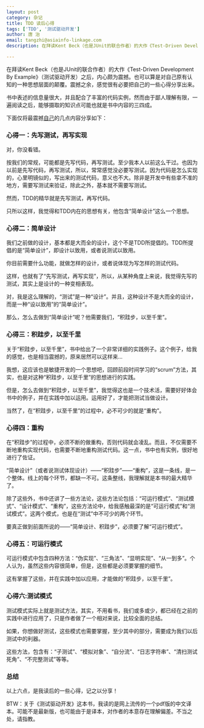 ```yaml
---
layout: post
category: 杂记
title: TDD 读后心得
tags: ['TDD', '测试驱动开发']
author: 唐 治
email: tangzhi@asiainfo-linkage.com
description: 在拜读Kent Beck（也是JUnit的联合作者）的大作《Test-Driven Development By Example》（测试驱动开发）之后，内心颇为震撼。也可以算是对自己原有认知的一种思想层面的颠覆。震撼之余，感觉很有必要把自己的一些心得分享出来

---
```



在拜读Kent Beck（也是JUnit的联合作者）的大作《Test-Driven Development By Example》（测试驱动开发）之后，内心颇为震撼。也可以算是对自己原有认知的一种思想层面的颠覆。震撼之余，感觉很有必要把自己的一些心得分享出来。

书中表述的信息量很大，并且配合了丰富的代码实例，然而由于鄙人理解有限，一遍阅读之后，能够摄取的知识点可能也就是书中内容的三四成。

下面仅将最震撼[自己](http://www.blogways.net)的几点内容分享如下：

### 心得一：先写测试，再写实现


对，你没看错。

按我们的常规，可能都是先写代码，再写测试。至少我本人以前这么干过。也因为以前是先写代码，再写测试，所以，常常感觉没必要写测试。因为代码是怎么实现的，心里明镜似的，写出来的测试代码，意义也不大。除非是开发中有些拿不准的地方，需要写测试来验证，除此之外，基本就不需要写测试。

然而，TDD的精华就是先写测试，再写代码。

只所以这样，我觉得和TDD内在的思想有关，他包含“简单设计”这么一个思想。

### 心得二：简单设计

我们之前做的设计，基本都是大而全的设计，这个不是TDD所提倡的。TDD所提倡的是“简单设计”，即设计以致用，或者说测试以致用。

你目前需要什么功能，就做怎样的设计，或者说体现为写怎样的测试代码。

这样，也就有了“先写测试，再写实现”，所以，从某种角度上来说，我觉得先写的测试，其实上是设计的一种变相表现。

对，我是这么理解的，“测试”是一种“设计”。并且，这种设计不是大而全的设计，而是一种“设以致用”的“简单设计”。

那么，怎么去做到“简单设计”呢？他需要我们，“积跬步，以至千里”。

### 心得三：积跬步，以至千里

关于“积跬步，以至千里”，书中给出了一个非常详细的实践例子。这个例子，给我的感觉，也是相当震撼的，原来居然可以这样来…

我想，这应该也是敏捷开发的一个思想吧，回顾前段时间学习的“scrum”方法，其实，也是对这种“积跬步，以至千里”的思想进行的实践。

但是，怎么去做到“积跬步，以至千里”，我觉得这也是一个技术活，需要好好体会书中的例子，并在实践中加以运用。运用好了，才能把测试当做设计。

当然了，在“积跬步，以至千里”的过程中，必不可少的就是“重构”。

### 心得四：重构

在“积跬步”的过程中，必须不断的做重构，否则代码就会凌乱。而且，不仅需要不断地重构实现代码，也需要不断地重构测试代码。这一点，书中也有实例，很好地进行了佐证。


“简单设计”（或者说测试体现设计）——“积跬步”——“重构”，这是一条线，是一个整体。线上的每个环节，都缺一不可。这条整线，我理解就是本书的最大精华了。

除了这些外，书中还讲了一些方法论，这些方法论包括：“可运行模式”、“测试模式”、“设计模式”、“重构”，这些方法论中，给我感触最深的是“可运行模式”和“测试模式”。这两个模式，也是在“测试”中不可少的两个环节。

要真正做到前面所说的——“简单设计、积跬步”，必须要了解“可运行模式”。

### 心得五：可运行模式

可运行模式中包含四种方法：“伪实现”、“三角法”、“显明实现”、“从一到多”。个人认为，虽然这些内容很简单，但是，这些都是必须要掌握的细节。

这有掌握了这些，并在实践中加以应用，才能做的“积跬步，以至千里”。


### 心得六:测试模式

测试模式实际上就是测试方法，其实，不用看书，我们或多或少，都已经在之前的实践中进行应用了，只是作者做了一个相对来说，比较全面的总结。

如果，你想做好测试，这些模式也需要掌握，至少其中的部分，需要成为我们以后测试中的利器。

这些方法，包含有：“子测试”、“模拟对象”、“自分流”、“日志字符串”、“清扫测试死角”、“不完整测试”等等。


### 总结

以上六点，是我读后的一些心得，记之以分享！



BTW：关于《测试驱动开发》这本书，我读的是网上流传的一个pdf版的中文译本。可能不是最新版，也可能由于是译本，对作者的本意存在理解偏差。不当之处，请指教。